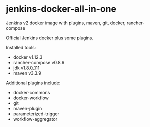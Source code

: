 # jenkins-docker-all-in-one

Jenkins v2 docker image with plugins, maven, git, docker, rancher-compose

Official Jenkins docker plus some plugins.

Installed tools:
- docker v1.12.3
- rancher-compose v0.8.6
- jdk v1.8.0_111
- maven v3.3.9

Additional plugins include:
-  docker-commons
-  docker-workflow
-  git
-  maven-plugin
-  parameterized-trigger
-  workflow-aggregator
